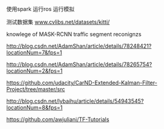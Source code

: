 使用spark 运行ros 运行模拟

测试数据集
www.cvlibs.net/datasets/kitti/

knowlege of   MASK-RCNN traffic segment reconignzs


http://blog.csdn.net/AdamShan/article/details/78248421?locationNum=7&fps=1

http://blog.csdn.net/AdamShan/article/details/78265754?locationNum=2&fps=1


https://github.com/udacity/CarND-Extended-Kalman-Filter-Project/tree/master/src

http://blog.csdn.net/lybaihu/article/details/54943545?locationNum=8&fps=1


https://github.com/awjuliani/TF-Tutorials